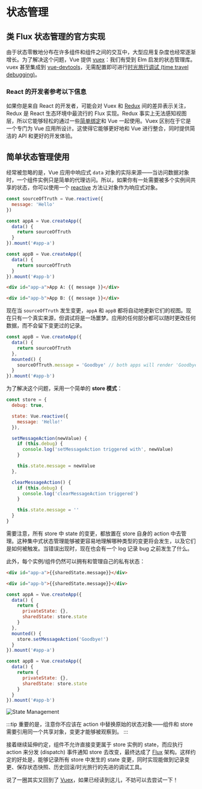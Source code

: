# 状态管理

## 类 Flux 状态管理的官方实现

由于状态零散地分布在许多组件和组件之间的交互中，大型应用复杂度也经常逐渐增长。为了解决这个问题，Vue 提供 [vuex](https://github.com/vuejs/vuex)：我们有受到 Elm 启发的状态管理库。vuex 甚至集成到 [vue-devtools](https://github.com/vuejs/vue-devtools)，无需配置即可进行[时光旅行调试 (time travel debugging)](https://raw.githubusercontent.com/vuejs/vue-devtools/master/media/demo.gif)。

### React 的开发者参考以下信息

如果你是来自 React 的开发者，可能会对 Vuex 和 [Redux](https://github.com/reactjs/redux) 间的差异表示关注，Redux 是 React 生态环境中最流行的 Flux 实现。Redux 事实上无法感知视图层，所以它能够轻松的通过一些[简单绑定](https://classic.yarnpkg.com/en/packages?q=redux%20vue&p=1)和 Vue 一起使用。Vuex 区别在于它是一个专门为 Vue 应用所设计。这使得它能够更好地和 Vue 进行整合，同时提供简洁的 API 和更好的开发体验。

## 简单状态管理使用

经常被忽略的是，Vue 应用中响应式 `data` 对象的实际来源——当访问数据对象时，一个组件实例只是简单的代理访问。所以，如果你有一处需要被多个实例间共享的状态，你可以使用一个 [reactive](/guide/reactivity-fundamentals.html#declaring-reactive-state) 方法让对象作为响应式对象。

```js
const sourceOfTruth = Vue.reactive({
  message: 'Hello'
})

const appA = Vue.createApp({
  data() {
    return sourceOfTruth
  }
}).mount('#app-a')

const appB = Vue.createApp({
  data() {
    return sourceOfTruth
  }
}).mount('#app-b')
```

```html
<div id="app-a">App A: {{ message }}</div>

<div id="app-b">App B: {{ message }}</div>
```

现在当 `sourceOfTruth` 发生变更，`appA` 和 `appB` 都将自动地更新它们的视图。现在只有一个真实来源，但调试将是一场噩梦。应用的任何部分都可以随时更改任何数据，而不会留下变更过的记录。

```js
const appB = Vue.createApp({
  data() {
    return sourceOfTruth
  },
  mounted() {
    sourceOfTruth.message = 'Goodbye' // both apps will render 'Goodbye' message now
  }
}).mount('#app-b')
```

为了解决这个问题，采用一个简单的 **store 模式**：

```js
const store = {
  debug: true,

  state: Vue.reactive({
    message: 'Hello!'
  }),

  setMessageAction(newValue) {
    if (this.debug) {
      console.log('setMessageAction triggered with', newValue)
    }

    this.state.message = newValue
  },

  clearMessageAction() {
    if (this.debug) {
      console.log('clearMessageAction triggered')
    }

    this.state.message = ''
  }
}
```

需要注意，所有 store 中 state 的变更，都放置在 store 自身的 action 中去管理。这种集中式状态管理能够被更容易地理解哪种类型的变更将会发生，以及它们是如何被触发。当错误出现时，现在也会有一个 log 记录 bug 之前发生了什么。

此外，每个实例/组件仍然可以拥有和管理自己的私有状态：

```html
<div id="app-a">{{sharedState.message}}</div>

<div id="app-b">{{sharedState.message}}</div>
```

```js
const appA = Vue.createApp({
  data() {
    return {
      privateState: {},
      sharedState: store.state
    }
  },
  mounted() {
    store.setMessageAction('Goodbye!')
  }
}).mount('#app-a')

const appB = Vue.createApp({
  data() {
    return {
      privateState: {},
      sharedState: store.state
    }
  }
}).mount('#app-b')
```

![State Management](/images/state.png)

:::tip
重要的是，注意你不应该在 action 中替换原始的状态对象——组件和 store 需要引用同一个共享对象，变更才能够被观察到。
:::

接着继续延伸约定，组件不允许直接变更属于 store 实例的 state，而应执行 action 来分发 (dispatch) 事件通知 store 去改变，最终达成了 [Flux](https://facebook.github.io/flux/) 架构。这样约定的好处是，能够记录所有 store 中发生的 state 变更，同时实现能做到记录变更、保存状态快照、历史回滚/时光旅行的先进的调试工具。

说了一圈其实又回到了 [Vuex](https://github.com/vuejs/vuex)，如果已经读到这儿，不妨可以去尝试一下！
